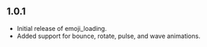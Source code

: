 ## 1.0.1
- Initial release of emoji_loading.
- Added support for bounce, rotate, pulse, and wave animations.

